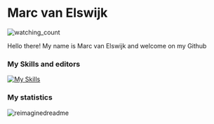 # Marc van Elswijk
<!--
Watching count
-->
<img src="https://komarev.com/ghpvc/?username=Marc-van-Elswijk&color=blue" alt="watching_count" />

<!--
Information about myself
-->
Hello there! My name is Marc van Elswijk and welcome on my Github

<!--

-->
<!--
My skills
-->
### My Skills and editors
[![My Skills](https://skillicons.dev/icons?i=html,css,js,discord,discordjs,nodejs,figma,github,idea,mongodb,cs,python,java,php,mysql,blender,npm,phpstorm,pycharm,robloxstudio,visualstudio,vscode)](https://skillicons.dev)

<!--
Statistics
-->
### My statistics
<img src="https://myreadme.vercel.app/api/embed/Marc-van-Elswijk?panels=userstatistics,toprepositories,toplanguages,commitgraph" alt="reimaginedreadme" />
